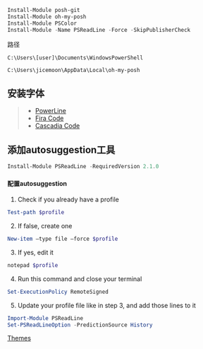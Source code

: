 ```powershell
Install-Module posh-git
Install-Module oh-my-posh
Install-Module PSColor
Install-Module -Name PSReadLine -Force -SkipPublisherCheck
```

路径
```
C:\Users\[user]\Documents\WindowsPowerShell
```


```
C:\Users\jicemoon\AppData\Local\oh-my-posh
```

## 安装字体
> * [PowerLine](https://github.com/powerline/fonts)
> * [Fira Code](https://github.com/tonsky/FiraCode)
> * [Cascadia Code](https://github.com/microsoft/cascadia-code)

## 添加autosuggestion工具
```powershell
Install-Module PSReadLine -RequiredVersion 2.1.0
```
#### 配置autosuggestion
1. Check if you already have a profile
```powershell
Test-path $profile
```
2. If false, create one
```powershell
New-item –type file –force $profile
```
3. If yes, edit it
```powershell
notepad $profile
```
4. Run this command and close your terminal
```powershell
Set-ExecutionPolicy RemoteSigned
```
5. Update your profile file like in step 3, and add those lines to it
```powershell
Import-Module PSReadLine
Set-PSReadLineOption -PredictionSource History
```


[Themes](https://ohmyposh.dev/docs/themes)
